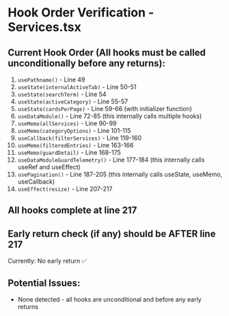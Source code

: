 # Hook Order Verification - Services.tsx

## Current Hook Order (All hooks must be called unconditionally before any returns):

1. `usePathname()` - Line 49
2. `useState(internalActiveTab)` - Line 50-51
3. `useState(searchTerm)` - Line 54
4. `useState(activeCategory)` - Line 55-57
5. `useState(cardsPerPage)` - Line 59-66 (with initializer function)
6. `useDataModule()` - Line 72-85 (this internally calls multiple hooks)
7. `useMemo(allServices)` - Line 90-99
8. `useMemo(categoryOptions)` - Line 101-115
9. `useCallback(filterServices)` - Line 119-160
10. `useMemo(filteredEntries)` - Line 163-166
11. `useMemo(guardDetail)` - Line 168-175
12. `useDataModuleGuardTelemetry()` - Line 177-184 (this internally calls useRef and useEffect)
13. `usePagination()` - Line 187-205 (this internally calls useState, useMemo, useCallback)
14. `useEffect(resize)` - Line 207-217

## All hooks complete at line 217

## Early return check (if any) should be AFTER line 217
Currently: No early return ✅

## Potential Issues:
- None detected - all hooks are unconditional and before any early returns

